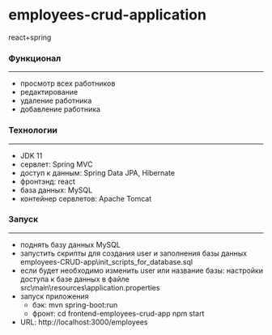 # employees-crud-application
react+spring

### Функционал

---
* просмотр всех работников
* редактирование 
* удаление работника
* добавление работника

### Технологии

---
* JDK 11
* сервлет: Spring MVC
* доступ к данным: Spring Data JPA, Hibernate
* фронтэнд: react
* база данных: MySQL
* контейнер сервлетов: Apache Tomcat

### Запуск

---
* поднять базу данных MySQL
* запустить скрипты для создания user и заполнения базы данных employees-CRUD-app\init_scripts_for_database.sql
* если будет необходимо изменить user или название базы: настройки доступа к базе данных в файле src\main\resources\application.properties
* запуск приложения 
  * бэк: mvn spring-boot:run
  * фронт: cd frontend-employees-crud-app npm start
* URL: http://localhost:3000/employees
